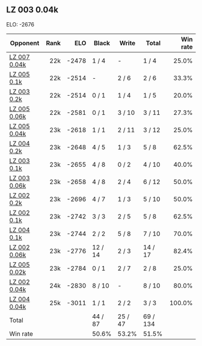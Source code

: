 ## LZ 003 0.04k ##

ELO: -2676

Opponent | Rank | ELO | Black | Write | Total | Win rate
---------|-----:|----:|-------|-------|-------|-------:
[LZ 007 0.04k](LZ%20007%200.04k.md) | 22k | -2478 | 1 / 4 | - | 1 / 4 | 25.0%
[LZ 005 0.1k](LZ%20005%200.1k.md) | 22k | -2514 | - | 2 / 6 | 2 / 6 | 33.3%
[LZ 003 0.2k](LZ%20003%200.2k.md) | 22k | -2514 | 0 / 1 | 1 / 4 | 1 / 5 | 20.0%
[LZ 005 0.06k](LZ%20005%200.06k.md) | 22k | -2581 | 0 / 1 | 3 / 10 | 3 / 11 | 27.3%
[LZ 005 0.04k](LZ%20005%200.04k.md) | 23k | -2618 | 1 / 1 | 2 / 11 | 3 / 12 | 25.0%
[LZ 004 0.2k](LZ%20004%200.2k.md) | 23k | -2648 | 4 / 5 | 1 / 3 | 5 / 8 | 62.5%
[LZ 003 0.1k](LZ%20003%200.1k.md) | 23k | -2655 | 4 / 8 | 0 / 2 | 4 / 10 | 40.0%
[LZ 003 0.06k](LZ%20003%200.06k.md) | 23k | -2658 | 4 / 8 | 2 / 4 | 6 / 12 | 50.0%
[LZ 002 0.2k](LZ%20002%200.2k.md) | 23k | -2696 | 4 / 7 | 1 / 3 | 5 / 10 | 50.0%
[LZ 002 0.1k](LZ%20002%200.1k.md) | 23k | -2742 | 3 / 3 | 2 / 5 | 5 / 8 | 62.5%
[LZ 004 0.1k](LZ%20004%200.1k.md) | 23k | -2744 | 2 / 2 | 5 / 8 | 7 / 10 | 70.0%
[LZ 002 0.06k](LZ%20002%200.06k.md) | 23k | -2776 | 12 / 14 | 2 / 3 | 14 / 17 | 82.4%
[LZ 005 0.02k](LZ%20005%200.02k.md) | 23k | -2784 | 0 / 1 | 2 / 7 | 2 / 8 | 25.0%
[LZ 002 0.04k](LZ%20002%200.04k.md) | 24k | -2830 | 8 / 10 | - | 8 / 10 | 80.0%
[LZ 004 0.04k](LZ%20004%200.04k.md) | 25k | -3011 | 1 / 1 | 2 / 2 | 3 / 3 | 100.0%
Total | | | 44 / 87 | 25 / 47 | 69 / 134 | 
Win rate| | | 50.6% | 53.2% | 51.5% | 
